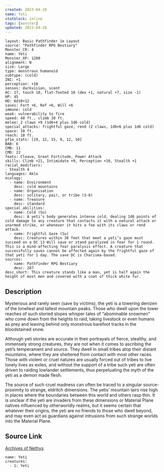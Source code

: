 ```yaml
---
created: 2023-04-28
name: Yeti
statblock: inline
tags: [monster]
updated: 2023-04-28
---
```

```statblock
layout: Basic Pathfinder 1e Layout
source: "Pathfinder RPG Bestiary"
Monster_CR: 4
name: Yeti
Monster_XP: 1200
alignment: N
size: Large
type: monstrous humanoid
subtype: (cold)
INI: +1
perception: +10
senses: darkvision, scent
AC: 17, touch 10, flat-footed 16 (dex +1, natural +7, size -1)
HP: 45
HD: 6d10+12
saves: Fort +6, Ref +6, Will +6
immune: cold
weak: vulnerability to fire
speed: 40 ft., climb 30 ft.
melee: 2 claws +9 (1d6+4 plus 1d6 cold)
special_attacks: frightful gaze, rend (2 claws, 1d6+6 plus 1d6 cold)
space: 10 ft.
reach: 10 ft.
pf1e_stats: [19, 12, 15, 9, 12, 10]
BAB: 6
CMB: 11
CMD: 22
feats: Cleave, Great Fortitude, Power Attack
skills: Climb +21, Intimidate +9, Perception +10, Stealth +1
racial_modifiers:
- Stealth 4
languages: Aklo
ecology:
  - name: Environment
    desc: cold mountains
  - name: Organisation
    desc: solitary, pair, or tribe (3-8)
  - name: Treasure
    desc: standard
special_abilities:
  - name: Cold (Su)
    desc: A yeti’s body generates intense cold, dealing 1d6 points of cold damage to any creature that contacts it with a natural attack or unarmed strike, or whenever it hits a foe with its claws or rend attack.
  - name: Frightful Gaze (Su)
    desc: Creatures within 30 feet that meet a yeti’s gaze must succeed on a DC 13 Will save or stand paralyzed in fear for 1 round. This is a mind-affecting fear paralysis effect. A creature that successfully saves cannot be affected again by the frightful gaze of that yeti for 1 day. The save DC is Charisma-based.
sources:
  - name: Pathfinder RPG Bestiary
    desc: 287
desc_short: This creature stands like a man, yet is half again the height of most men and covered with a coat of thick white fur.
```
## Description
Mysterious and rarely seen (save by victims), the yeti is a towering denizen of the loneliest and tallest mountain peaks. Those who dwell upon the lower reaches of such storied slopes whisper tales of “abominable snowmen” who come down from the heights to raid, taking livestock or even humans as prey and leaving behind only monstrous barefoot tracks in the bloodstained snow.

Although yeti stories are accurate in their portrayals of fierce, stealthy, and immensely strong creatures, they are not when it comes to ascribing the yeti’s temperament and source. They dwell in small tribes atop their distant mountains, where they are sheltered from contact with most other races. Those with violent or cruel natures are usually forced out of tribes to live lonely lives as exiles, and without the support of a tribe such yeti are often driven to raiding lowlander settlements, thus perpetuating the myth of the yeti as a demon made flesh.

The source of such cruel madness can often be traced to a singular source-proximity to strange, eldritch dimensions. The yetis’ mountain lairs rise high in places where the boundaries between this world and others rasp thin. It is unclear if the yeti are invaders from these dimensions or Material Plane natives influenced by otherworldly realms, but it seems certain that whatever their origins, the yeti are no friends to those who dwell beyond, and may even act as guardians against intrusions from such strange worlds into the Material Plane.
## Source Link
[Archives of Nethys](https://aonprd.com/MonsterDisplay.aspx?ItemName=Yeti)
```encounter-table
name: Yeti
creatures:
  - 1: Yeti
```
